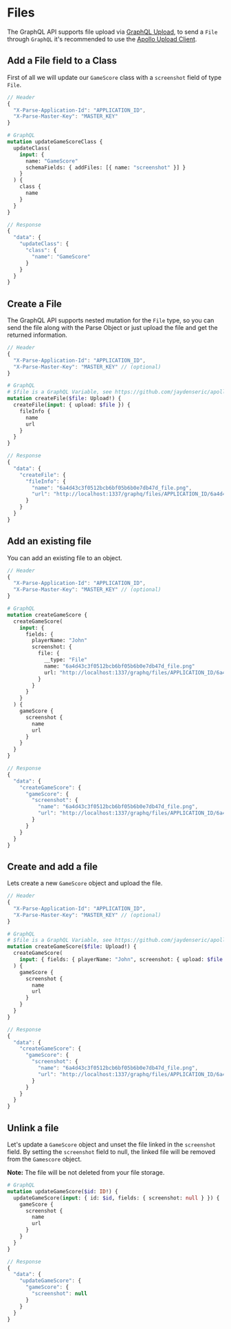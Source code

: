 # Files

The GraphQL API supports file upload via [GraphQL Upload](https://github.com/jaydenseric/graphql-upload), to send a `File` through `GraphQL` it's recommended to use the [Apollo Upload Client](https://github.com/jaydenseric/apollo-upload-client).

## Add a File field to a Class

First of all we will update our `GameScore` class with a `screenshot` field of type `File`.

```js
// Header
{
  "X-Parse-Application-Id": "APPLICATION_ID",
  "X-Parse-Master-Key": "MASTER_KEY"
}
```

```graphql
# GraphQL
mutation updateGameScoreClass {
  updateClass(
    input: {
      name: "GameScore"
      schemaFields: { addFiles: [{ name: "screenshot" }] }
    }
  ) {
    class {
      name
    }
  }
}
```

```js
// Response
{
  "data": {
    "updateClass": {
      "class": {
        "name": "GameScore"
      }
    }
  }
}
```

## Create a File

The GraphQL API supports nested mutation for the `File` type, so you can send the file along with the Parse Object or just upload the file and get the returned information.

```js
// Header
{
  "X-Parse-Application-Id": "APPLICATION_ID",
  "X-Parse-Master-Key": "MASTER_KEY" // (optional)
}
```

```graphql
# GraphQL
# $file is a GraphQL Variable, see https://github.com/jaydenseric/apollo-upload-client
mutation createFile($file: Upload!) {
  createFile(input: { upload: $file }) {
    fileInfo {
      name
      url
    }
  }
}
```

```js
// Response
{
  "data": {
    "createFile": {
      "fileInfo": {
        "name": "6a4d43c3f0512bcb6bf05b6b0e7db47d_file.png",
        "url": "http://localhost:1337/graphq/files/APPLICATION_ID/6a4d43c3f0512bcb6bf05b6b0e7db47d_file.png"
      }
    }
  }
}
```

## Add an existing file

You can add an existing file to an object.

```js
// Header
{
  "X-Parse-Application-Id": "APPLICATION_ID",
  "X-Parse-Master-Key": "MASTER_KEY" // (optional)
}
```

```graphql
# GraphQL
mutation createGameScore {
  createGameScore(
    input: {
      fields: {
        playerName: "John"
        screenshot: {
          file: {
            __type: "File"
            name: "6a4d43c3f0512bcb6bf05b6b0e7db47d_file.png"
            url: "http://localhost:1337/graphq/files/APPLICATION_ID/6a4d43c3f0512bcb6bf05b6b0e7db47d_file.png"
          }
        }
      }
    }
  ) {
    gameScore {
      screenshot {
        name
        url
      }
    }
  }
}
```

```js
// Response
{
  "data": {
    "createGameScore": {
      "gameScore": {
        "screenshot": {
          "name": "6a4d43c3f0512bcb6bf05b6b0e7db47d_file.png",
          "url": "http://localhost:1337/graphq/files/APPLICATION_ID/6a4d43c3f0512bcb6bf05b6b0e7db47d_file.png"
        }
      }
    }
  }
}
```

## Create and add a file

Lets create a new `GameScore` object and upload the file.

```js
// Header
{
  "X-Parse-Application-Id": "APPLICATION_ID",
  "X-Parse-Master-Key": "MASTER_KEY" // (optional)
}
```

```graphql
# GraphQL
# $file is a GraphQL Variable, see https://github.com/jaydenseric/apollo-upload-client
mutation createGameScore($file: Upload!) {
  createGameScore(
    input: { fields: { playerName: "John", screenshot: { upload: $file } } }
  ) {
    gameScore {
      screenshot {
        name
        url
      }
    }
  }
}
```

```js
// Response
{
  "data": {
    "createGameScore": {
      "gameScore": {
        "screenshot": {
          "name": "6a4d43c3f0512bcb6bf05b6b0e7db47d_file.png",
          "url": "http://localhost:1337/graphq/files/APPLICATION_ID/6a4d43c3f0512bcb6bf05b6b0e7db47d_file.png"
        }
      }
    }
  }
}
```

## Unlink a file

Let's update a `GameScore` object and unset the file linked in the `screenshot` field. By setting the `screenshot` field to null, the linked file will be removed from the `Gamescore` object.

**Note:** The file will be not deleted from your file storage.

```graphql
# GraphQL
mutation updateGameScore($id: ID!) {
  updateGameScore(input: { id: $id, fields: { screenshot: null } }) {
    gameScore {
      screenshot {
        name
        url
      }
    }
  }
}
```

```js
// Response
{
  "data": {
    "updateGameScore": {
      "gameScore": {
        "screenshot": null
      }
    }
  }
}
```
